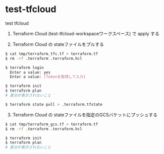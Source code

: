 # test-tfcloud
test tfcloud

1. Terraform Cloud (test-tfcloud-workspaceワークスペース) で apply する

2. Terraform Cloud の stateファイルをプルする
```bash
$ cat tmp/terraform_tfc.tf > terraform.tf
$ rm -rf .terraform .terraform.hcl

$ terraform login
  Enter a value: yes
  Enter a value: [Tokenを取得して入力]

$ terraform init
$ terraform plan
# 差分が表示されないこと

$ terraform state pull > .terraform.tfstate
```

3. Terraform Cloud の stateファイルを指定のGCSバケットにプッシュする

```bash
$ cat tmp/terraform_gcs.tf > terraform.tf
$ rm -rf .terraform .terraform.hcl

$ terraform init
$ terraform plan
# 差分が表示されないこと
```
